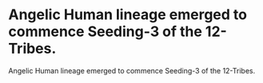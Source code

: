 # Angelic Human lineage emerged to commence Seeding-3 of the 12-Tribes.

Angelic Human lineage emerged to commence Seeding-3 of the 12-Tribes.